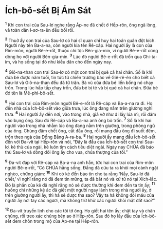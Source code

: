 

# Ích-bô-sết Bị Ám Sát
<sup><b>1</b></sup> Khi con trai của Sau-lơ nghe rằng Áp-ne đã chết ở Hếp-rôn, ông ngã lòng, và toàn dân I-sơ-ra-ên đều bối rối.

<sup><b>2</b></sup> Thuở ấy con trai của Sau-lơ có hai sĩ quan chỉ huy hai toán quân đột kích. Người này tên Ba-a-na, còn người kia tên Rê-cáp. Hai người ấy là con của Rim-môn, người Bê-e-rốt, thuộc chi tộc Bên-gia-min, vì người Bê-e-rốt cùng dòng họ với người Bên-gia-min. <sup><b>3</b></sup> Lúc đó người Bê-e-rốt đã trốn qua Ghi-ta-im, và họ sống tại đó như kiều dân cho đến ngày nay.

<sup><b>4</b></sup> Giô-na-than con trai Sau-lơ có một con trai bị què cả hai chân. Số là khi đứa bé được năm tuổi, tin tức từ chiến trường báo về Giê-rê-ên cho biết cả Sau-lơ và Giô-na-than đều đã tử trận. Bà vú của đứa bé liền bồng nó chạy trốn. Trong lúc hấp tấp chạy trốn, đứa bé bị té và bị què cả hai chân. Đứa bé đó tên là Mê-phi-bô-sết.

<sup><b>5</b></sup> Hai con trai của Rim-môn người Bê-e-rốt là Rê-cáp và Ba-a-na ra đi. Họ đến nhà của Ích-bô-sết vào giữa trưa, lúc ông đang nằm trên giường nghỉ trưa. <sup><b>6</b></sup> Hai người ấy đến nơi, vào trong nhà, giả vờ như đi lấy lúa mì, rồi đâm vào bụng ông. Sau đó Rê-cáp và Ba-a-na anh ông bỏ trốn. <sup><b>7</b></sup> Số là khi hai người vào trong nhà nhằm lúc ông đang nằm trên giường, trong phòng ngủ của ông. Chúng đâm chết ông, cắt đầu ông, rồi mang đầu ông đi suốt đêm, trốn theo ngả của Đồng Bằng A-ra-ba. <sup><b>8</b></sup> Hai người ấy mang đầu Ích-bô-sết đến với Đa-vít tại Hếp-rôn và nói, “Đây là đầu của Ích-bô-sết con trai Sau-lơ, kẻ thù của ngài, kẻ luôn tìm cách tiêu diệt ngài. Ngày nay CHÚA đã báo thù Sau-lơ và dòng dõi ông ấy cho vua, chúa thượng của tôi.”

<sup><b>9</b></sup> Đa-vít đáp với Rê-cáp và Ba-a-na anh hắn, tức hai con trai của Rim-môn người Bê-e-rốt, “Có CHÚA hằng sống, Đấng đã cứu ta ra khỏi mọi cảnh ngặt nghèo, chứng giám: <sup><b>10</b></sup> Khi có kẻ đến báo tin cho ta rằng ‘Nầy, Sau-lơ đã chết,’ vì nghĩ rằng nó đã đem tin mừng, ta đã bắt nó và xử tử nó tại Xích-lắc. Đó là phần của kẻ đã nghĩ rằng nó sẽ được thưởng khi đem đến ta tin ấy; <sup><b>11</b></sup> huống chi những kẻ ác đã giết một người ngay lành trong nhà người ấy, ở trên giường người ấy, thì há sẽ được tha sao? Vậy ta há không đòi máu của người ấy nơi tay các ngươi, mà không trừ khử các ngươi khỏi mặt đất sao?”

<sup><b>12</b></sup> Đa-vít truyền lịnh cho các tôi tớ ông. Họ giết hai tên ấy; chặt tay và chân chúng, rồi treo xác chúng bên ao ở Hếp-rôn. Sau đó họ lấy đầu của Ích-bô-sết đem chôn trong mộ của Áp-ne tại Hếp-rôn.


